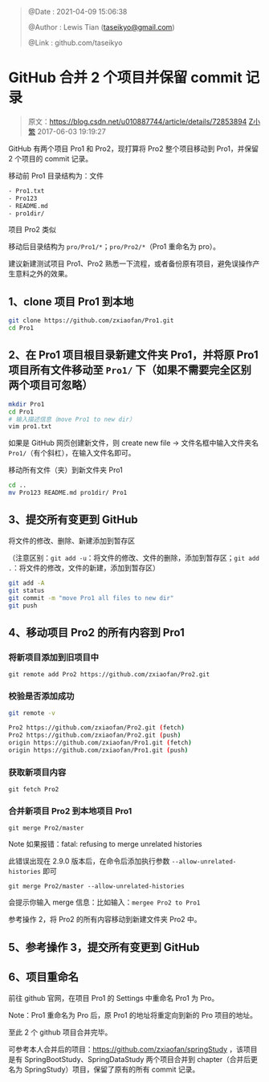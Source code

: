 > @Date    : 2021-04-09 15:06:38
>
> @Author  : Lewis Tian (taseikyo@gmail.com)
>
> @Link    : github.com/taseikyo

# GitHub 合并 2 个项目并保留 commit 记录

> 原文：https://blog.csdn.net/u010887744/article/details/72853894 [Z小繁](https://zxiaofan.blog.csdn.net) 2017-06-03 19:19:27

GitHub 有两个项目 Pro1 和 Pro2，现打算将 Pro2 整个项目移动到 Pro1，并保留 2 个项目的 commit 记录。

移动前 Pro1 目录结构为：文件 

```Bash
- Pro1.txt
- Pro123
- README.md
- pro1dir/
```

项目 Pro2 类似

移动后目录结构为 `pro/Pro1/*`；`pro/Pro2/*`（Pro1 重命名为 pro）。

建议新建测试项目 Pro1、Pro2 熟悉一下流程，或者备份原有项目，避免误操作产生意料之外的效果。

## 1、clone 项目 Pro1 到本地

```BAsh
git clone https://github.com/zxiaofan/Pro1.git
cd Pro1
```

## 2、在 Pro1 项目根目录新建文件夹 Pro1，并将原 Pro1 项目所有文件移动至 `Pro1/` 下（如果不需要完全区别两个项目可忽略）

```Bash
mkdir Pro1
cd Pro1
# 输入描述信息（move Pro1 to new dir）
vim pro1.txt
```

如果是 GitHub 网页创建新文件，则 create new file -> 文件名框中输入文件夹名 `Pro1/`（有个斜杠），在输入文件名即可。

移动所有文件（夹）到新文件夹 Pro1

```Bash
cd ..
mv Pro123 README.md pro1dir/ Pro1
```

## 3、提交所有变更到 GitHub

将文件的修改、删除、新建添加到暂存区

（注意区别：`git add -u`：将文件的修改、文件的删除，添加到暂存区；`git add .`：将文件的修改，文件的新建，添加到暂存区）

```Bash
git add -A
git status
git commit -m "move Pro1 all files to new dir"
git push
```

## 4、移动项目 Pro2 的所有内容到 Pro1

### 将新项目添加到旧项目中

`git remote add Pro2 https://github.com/zxiaofan/Pro2.git`

### 校验是否添加成功

```Bash
git remote -v

Pro2 https://github.com/zxiaofan/Pro2.git (fetch)
Pro2 https://github.com/zxiaofan/Pro2.git (push)
origin https://github.com/zxiaofan/Pro1.git (fetch)
origin https://github.com/zxiaofan/Pro1.git (push)
```

### 获取新项目内容

`git fetch Pro2`

### 合并新项目 Pro2 到本地项目 Pro1

`git merge Pro2/master`

Note 如果报错：fatal: refusing to merge unrelated histories

此错误出现在 2.9.0 版本后，在命令后添加执行参数 `--allow-unrelated-histories` 即可

`git merge Pro2/master --allow-unrelated-histories`

会提示你输入 merge 信息：比如输入：`mergee Pro2 to Pro1`

参考操作 2，将 Pro2 的所有内容移动到新建文件夹 Pro2 中。

## 5、参考操作 3，提交所有变更到 GitHub

## 6、项目重命名

前往 github 官网，在项目 Pro1 的 Settings 中重命名 Pro1 为 Pro。

Note：Pro1 重命名为 Pro 后，原 Pro1 的地址将重定向到新的 Pro 项目的地址。

至此 2 个 github 项目合并完毕。

可参考本人合并后的项目：https://github.com/zxiaofan/springStudy ，该项目是有 SpringBootStudy、SpringDataStudy 两个项目合并到 chapter（合并后更名为 SpringStudy）项目，保留了原有的所有 commit 记录。
